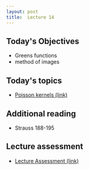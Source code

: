 ```yaml
---
layout: post
title:  Lecture 14
---
```


## Today's Objectives

* Greens functions
* method of images

## Today's topics
* <a target="_parent" href="https://wcasper.github.io/math406spring2024/topics/018-greens-functions.html">Poisson kernels (link)</a>

## Additional reading

* Strauss 188-195

## Lecture assessment
* <a target="_parent" href="https://wcasper.github.io/math406spring2024/quizzes/lecture14">Lecture Assessment (link)</a>

